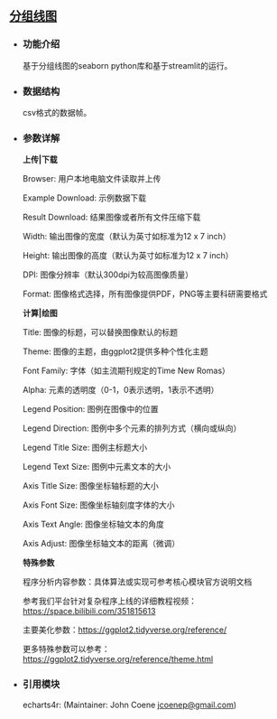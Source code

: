 ## [分组线图](/advance/line-group)

- ### 功能介绍

  基于分组线图的seaborn python库和基于streamlit的运行。

- ### 数据结构

  csv格式的数据帧。

- ### 参数详解

  **上传|下载**

  Browser: 用户本地电脑文件读取并上传

  Example Download: 示例数据下载

  Result Download: 结果图像或者所有文件压缩下载

  Width: 输出图像的宽度（默认为英寸如标准为12 x 7 inch）

  Height: 输出图像的高度（默认为英寸如标准为12 x 7 inch）

  DPI: 图像分辨率（默认300dpi为较高图像质量）

  Format: 图像格式选择，所有图像提供PDF，PNG等主要科研需要格式

    **计算|绘图**
    
    Title: 图像的标题，可以替换图像默认的标题
    
    Theme: 图像的主题，由ggplot2提供多种个性化主题
    
    Font Family: 字体（如主流期刊规定的Time New Romas）
    
    Alpha: 元素的透明度（0-1，0表示透明，1表示不透明）
    
    
    Legend Position: 图例在图像中的位置
    
    Legend Direction: 图例中多个元素的排列方式（横向或纵向）
    
    Legend Title Size: 图例主标题大小
    
    Legend Text Size: 图例中元素文本的大小
    
    
    Axis Title Size: 图像坐标轴标题的大小
    
    Axis Font Size: 图像坐标轴刻度字体的大小
    
    Axis Text Angle: 图像坐标轴文本的角度
    
    Axis Adjust: 图像坐标轴文本的距离（微调）
    
    
    **特殊参数**
    
    程序分析内容参数：具体算法或实现可参考核心模块官方说明文档
    
    参考我们平台针对复杂程序上线的详细教程视频：https://space.bilibili.com/351815613
    
    主要美化参数：https://ggplot2.tidyverse.org/reference/
    
    更多特殊参数可以参考：https://ggplot2.tidyverse.org/reference/theme.html

- ### 引用模块

  echarts4r: (Maintainer: John Coene <jcoenep@gmail.com>)
